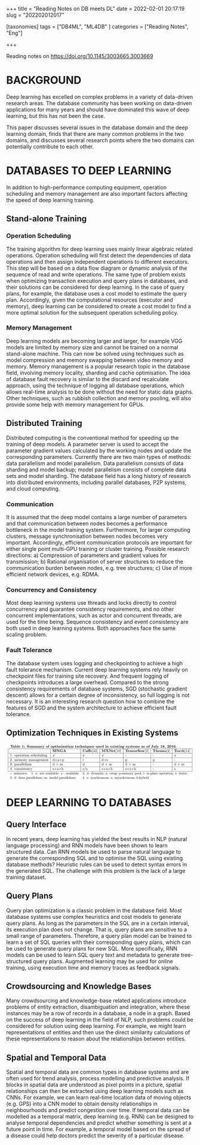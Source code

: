+++
title = "Reading Notes on DB meets DL"
date = 2022-02-01 20:17:19
slug = "202202012017"

[taxonomies]
tags = ["DB4ML", "ML4DB" ]
categories = ["Reading Notes", "Eng"]

+++

Reading notes on https://doi.org/10.1145/3003665.3003669

<!-- more -->

# BACKGROUND

Deep learning has excelled on complex problems in a variety of data-driven research areas. The database community has been working on data-driven applications for many years and should have dominated this wave of deep learning, but this has not been the case.

This paper discusses several issues in the database domain and the deep learning domain, finds that there are many common problems in the two domains, and discusses several research points where the two domains can potentially contribute to each other.

# DATABASES TO DEEP LEARNING

In addition to high-performance computing equipment, operation scheduling and memory management are also important factors affecting the speed of deep learning training.

## Stand-alone Training

###  Operation Scheduling

The training algorithm for deep learning uses mainly linear algebraic related operations. Operation scheduling will first detect the dependencies of data operations and then assign independent operations to different executors. This step will be based on a data flow diagram or dynamic analysis of the sequence of read and write operations. The same type of problem exists when optimizing transaction execution and query plans in databases, and their solutions can be considered for deep learning. In the case of query plans, for example, the database uses a cost model to estimate the query plan. Accordingly, given the computational resources (executor and memory), deep learning can be considered to create a cost model to find a more optimal solution for the subsequent operation scheduling policy.

### Memory Management

Deep learning models are becoming larger and larger, for example VGG models are limited by memory size and cannot be trained on a normal stand-alone machine. This can now be solved using techniques such as model compression and memory swapping between video memory and memory. Memory management is a popular research topic in the database field, involving memory locality, sharding and cache optimisation. The idea of database fault recovery is similar to the discard and recalculate approach, using the technique of logging all database operations, which allows real-time analysis to be done without the need for static data graphs. Other techniques, such as rubbish collection and memory pooling, will also provide some help with memory management for GPUs.

## Distributed Training

Distributed computing is the conventional method for speeding up the training of deep models. A parameter server is used to accept the parameter gradient values calculated by the working nodes and update the corresponding parameters. Currently there are two main types of methods: data parallelism and model parallelism. Data parallelism consists of data sharding and model backup; model parallelism consists of complete data sets and model sharding. The database field has a long history of research into distributed environments, including parallel databases, P2P systems, and cloud computing.

### Communication

It is assumed that the deep model contains a large number of parameters and that communication between nodes becomes a performance bottleneck in the model training system. Furthermore, for larger computing clusters, message synchronisation between nodes becomes very important. Accordingly, efficient communication protocols are important for either single point multi-GPU training or cluster training. Possible research directions: a) Compression of parameters and gradient values for transmission; b) Rational organisation of server structures to reduce the communication burden between nodes, e.g. tree structures; c) Use of more efficient network devices, e.g. RDMA.

### Concurrency and Consistency

Most deep learning systems use threads and locks directly to control concurrency and guarantee consistency requirements, and no other concurrent implementations, such as actor and concurrent threads, are used for the time being. Sequence consistency and event consistency are both used in deep learning systems. Both approaches face the same scaling problem.

### Fault Tolerance

The database system uses logging and checkpointing to achieve a high fault tolerance mechanism. Current deep learning systems rely heavily on checkpoint files for training site recovery. And frequent logging of checkpoints introduces a large overhead. Compared to the strong consistency requirements of database systems, SGD (stochastic gradient descent) allows for a certain degree of inconsistency, so full logging is not necessary. It is an interesting research question how to combine the features of SGD and the system architecture to achieve efficient fault tolerance.

## Optimization Techniques in Existing Systems

![](.\img\system.PNG)

#  DEEP LEARNING TO DATABASES

## Query Interface

In recent years, deep learning has yielded the best results in NLP (natural language processing) and RNN models have been shown to learn structured data. Can RNN models be used to parse natural language to generate the corresponding SQL and to optimise the SQL using existing database methods? Heuristic rules can be used to detect syntax errors in the generated SQL. The challenge with this problem is the lack of a large training dataset.

## Query Plans

Query plan optimization is a classic problem in the database field. Most database systems use complex heuristics and cost models to generate query plans. As long as the parameters in the SQL are in a certain interval, its execution plan does not change. That is, query plans are sensitive to a small range of parameters. Therefore, a query plan model can be trained to learn a set of SQL queries with their corresponding query plans, which can be used to generate query plans for new SQL. More specifically, RNN models can be used to learn SQL query text and metadata to generate tree-structured query plans. Augmented learning may be used for online training, using execution time and memory traces as feedback signals.

## Crowdsourcing and Knowledge Bases

Many crowdsourcing and knowledge-base related applications introduce problems of entity extraction, disambiguation and integration, where these instances may be a row of records in a database, a node in a graph. Based on the success of deep learning in the field of NLP, such problems could be considered for solution using deep learning. For example, we might learn representations of entities and then use the direct similarity calculations of these representations to reason about the relationships between entities.

## Spatial and Temporal Data

Spatial and temporal data are common types in database systems and are often used for trend analysis, process modelling and predictive analysis. If blocks in spatial data are understood as pixel points in a picture, spatial relationships can then be extracted using deep learning models such as CNNs. For example, we can learn real-time location data of moving objects (e.g. GPS) into a CNN model to obtain density relationships in neighbourhoods and predict congestion over time. If temporal data can be modelled as a temporal matrix, deep learning (e.g. RNN) can be designed to analyse temporal dependencies and predict whether something is sent at a future point in time. For example, a temporal model based on the spread of a disease could help doctors predict the severity of a particular disease.
